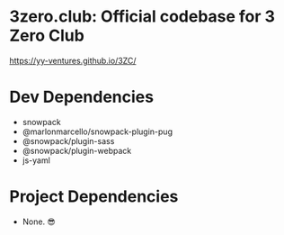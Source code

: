 # 3zero.club: Official codebase for 3 Zero Club

https://yy-ventures.github.io/3ZC/

# Dev Dependencies

- snowpack
- @marlonmarcello/snowpack-plugin-pug
- @snowpack/plugin-sass
- @snowpack/plugin-webpack
- js-yaml

# Project Dependencies

- None. 😎
